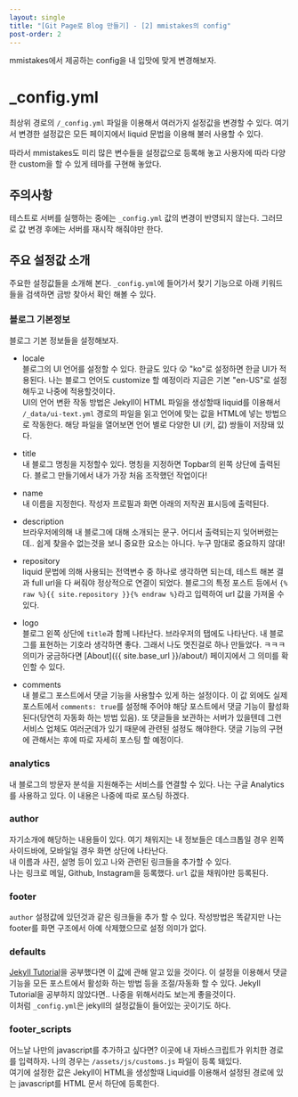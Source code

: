 ```yaml
---
layout: single
title: "[Git Page로 Blog 만들기] - [2] mmistakes의 config"
post-order: 2
---
```

mmistakes에서 제공하는 config을 내 입맛에 맞게 변경해보자.

# _config.yml

최상위 경로의 `/_config.yml` 파일을 이용해서 여러가지 설정값을 변경할 수 있다. 여기서 변경한 설정값은 모든 페이지에서 liquid 문법을 이용해 불러 사용할 수 있다.

따라서 mmistakes도 미리 많은 변수들을 설정값으로 등록해 놓고 사용자에 따라 다양한 custom을 할 수 있게 테마를 구현해 놓았다.

## 주의사항

테스트로 서버를 실행하는 중에는 `_config.yml` 값의 변경이 반영되지 않는다. 그러므로 값 변경 후에는 서버를 재시작 해줘야만 한다.

## 주요 설정값 소개

주요한 설정값들을 소개해 본다. `_config.yml`에 들어가서 찾기 기능으로 아래 키워드들을 검색하면 금방 찾아서 확인 해볼 수 있다.

### 블로그 기본정보

블로그 기본 정보들을 설정해보자.

* locale<br/>
  블로그의 UI 언어를 설정할 수 있다. 한글도 있다 😮 "ko"로 설정하면 한글 UI가 적용된다.
  나는 블로그 언어도 customize 할 예정이라 지금은 기본 "en-US"로 설정해두고 나중에 적용할것이다.<br/>
  UI의 언어 변환 작동 방법은 Jekyll이 HTML 파일을 생성할때 liquid를 이용해서 `/_data/ui-text.yml` 경로의 파일을 읽고 언어에 맞는 값을 HTML에 넣는 방법으로 작동한다.
  해당 파일을 열어보면 언어 별로 다양한 UI (키, 값) 쌍들이 저장돼 있다.

* title<br/>
  내 블로그 명칭을 지정할수 있다. 명칭을 지정하면 Topbar의 왼쪽 상단에 출력된다. 블로그 만들기에서 내가 가장 처음 조작했던 작업이다!

* name<br/>
  내 이름을 지정한다. 작성자 프로필과 화면 아래의 저작권 표시등에 출력된다.

* description<br/>
  브라우저에의해 내 블로그에 대해 소개되는 문구. 어디서 출력되는지 잊어버렸는데.. 쉽게 찾을수 없는것을 보니 중요한 요소는 아니다. <span class="md-monologue">누구 맘대로 중요하지 않대!</span>

* repository<br/>
  liquid 문법에 의해 사용되는 전역변수 중 하나로 생각하면 되는데, 테스트 해본 결과 full url을 다 써줘야 정상적으로 연결이 되었다. 블로그의 특정 포스트 등에서 `{% raw %}{{ site.repository }}{% endraw %}`라고 입력하여 url 값을 가져올 수 있다.

* logo<br/>
  블로그 왼쪽 상단에 `title`과 함께 나타난다. 브라우저의 탭에도 나타난다. 내 블로그를 표현하는 기호라 생각하면 좋다. 그래서 나도 멋진걸로 하나 만들었다. ㅋㅋㅋ 의미가 궁금하다면 [About]({{ site.base_url }}/about/) 페이지에서 그 의미를 확인할 수 있다.

* comments<br/>
  내 블로그 포스트에서 댓글 기능을 사용할수 있게 하는 설정이다. 이 값 외에도 실제 포스트에서 `comments: true`를 설정해 주어야 해당 포스트에서 댓글 기능이 활성화 된다(당연히 자동화 하는 방법 있음). 또 댓글들을 보관하는 서버가 있을텐데 그런 서비스 업체도 여러군데가 있기 때문에 관련된 설정도 해야한다. 댓글 기능의 구현에 관해서는 후에 따로 자세히 포스팅 할 예정이다.

### analytics

내 블로그의 방문자 분석을 지원해주는 서비스를 연결할 수 있다. 나는 구글 Analytics를 사용하고 있다. 이 내용은 나중에 따로 포스팅 하겠다.

### author

자기소개에 해당하는 내용들이 있다. 여기 채워지는 내 정보들은 데스크톱일 경우 왼쪽 사이드바에, 모바일일 경우 화면 상단에 나타난다.<br/>
내 이름과 사진, 설명 등이 있고 나와 관련된 링크들을 추가할 수 있다.<br/>
나는 링크로 메일, Github, Instagram을 등록했다. `url` 값을 채워야만 등록된다.

### footer

`author` 설정값에 있던것과 같은 링크들을 추가 할 수 있다. 작성방법은 똑같지만 나는 footer를 화면 구조에서 아예 삭제했으므로 설정 의미가 없다.

### defaults

[Jekyll Tutorial](http://jekyllrb-ko.github.io/docs/step-by-step/01-setup/)을 공부했다면 이 [값](http://jekyllrb-ko.github.io/docs/configuration/front-matter-defaults/)에 관해 알고 있을 것이다. 이 설정을 이용해서 댓글 기능을 모든 포스트에서 활성화 하는 방법 등을 조절/자동화 할 수 있다. Jekyll Tutorial을 공부하지 않았다면.. 나중을 위해서라도 보는게 좋을것이다.<br/>
이처럼 `_config.yml`은 jekyll의 설정값들이 들어있는 곳이기도 하다.

### footer_scripts

어느날 나만의 javascript를 추가하고 싶다면? 이곳에 내 자바스크립트가 위치한 경로를 입력하자. 나의 경우는 `/assets/js/customs.js` 파일이 등록 돼있다.<br/>
여기에 설정한 값은 Jekyll이 HTML을 생성할때 Liquid를 이용해서 설정된 경로에 있는 javascript를 HTML 문서 하단에 등록한다.
